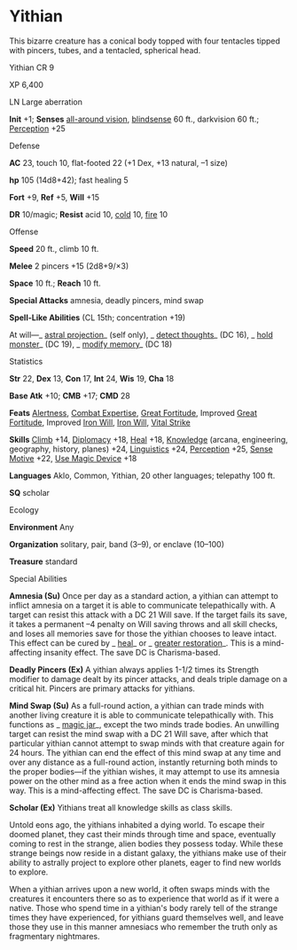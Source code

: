 # Yithian

This bizarre creature has a conical body topped with four tentacles tipped with pincers, tubes, and a tentacled, spherical head.

Yithian CR 9

XP 6,400

LN Large aberration

**Init** +1; **Senses** [all-around vision](/pathfinderRPG/prd/monsters/universalMonsterRules.html#_all-around-vision), [blindsense](/pathfinderRPG/prd/monsters/universalMonsterRules.html#_blindsense) 60 ft., darkvision 60 ft.; [Perception](/pathfinderRPG/prd/skills/perception.html#_perception) +25

Defense

**AC** 23, touch 10, flat-footed 22 (+1 Dex, +13 natural, –1 size)

**hp** 105 (14d8+42); fast healing 5

**Fort** +9, **Ref** +5, **Will** +15

**DR** 10/magic; **Resist** acid 10, [cold](/pathfinderRPG/prd/monsters/creatureTypes.html#_cold-subtype) 10, [fire](/pathfinderRPG/prd/monsters/creatureTypes.html#_fire-subtype) 10

Offense

**Speed** 20 ft., climb 10 ft.

**Melee** 2 pincers +15 (2d8+9/×3)

**Space** 10 ft.; **Reach** 10 ft.

**Special Attacks** amnesia, deadly pincers, mind swap

**Spell-Like Abilities** (CL 15th; concentration +19)

At will—_ [astral projection](/pathfinderRPG/prd/spells/astralProjection.html#_astral-projection)_ (self only), _ [detect thoughts](/pathfinderRPG/prd/spells/detectThoughts.html#_detect-thoughts)_ (DC 16), _ [hold monster](/pathfinderRPG/prd/spells/holdMonster.html#_hold-monster)_ (DC 19), _ [modify memory](/pathfinderRPG/prd/spells/modifyMemory.html#_modify-memory)_ (DC 18)

Statistics

**Str** 22, **Dex** 13, **Con** 17, **Int** 24, **Wis** 19, **Cha** 18

**Base Atk** +10; **CMB** +17; **CMD** 28

**Feats** [Alertness](/pathfinderRPG/prd/feats.html#_alertness), [Combat Expertise](/pathfinderRPG/prd/feats.html#_combat-expertise), [Great Fortitude](/pathfinderRPG/prd/feats.html#_great-fortitude), Improved [Great Fortitude](/pathfinderRPG/prd/feats.html#_great-fortitude), Improved [Iron Will](/pathfinderRPG/prd/feats.html#_iron-will), [Iron Will](/pathfinderRPG/prd/feats.html#_iron-will), [Vital Strike](/pathfinderRPG/prd/feats.html#_vital-strike)

**Skills** [Climb](/pathfinderRPG/prd/skills/climb.html#_climb) +14, [Diplomacy](/pathfinderRPG/prd/skills/diplomacy.html#_diplomacy) +18, [Heal](/pathfinderRPG/prd/skills/heal.html#_heal) +18, [Knowledge](/pathfinderRPG/prd/skills/knowledge.html#_knowledge) (arcana, engineering, geography, history, planes) +24, [Linguistics](/pathfinderRPG/prd/skills/linguistics.html#_linguistics) +24, [Perception](/pathfinderRPG/prd/skills/perception.html#_perception) +25, [Sense Motive](/pathfinderRPG/prd/skills/senseMotive.html#_sense-motive) +22, [Use Magic Device](/pathfinderRPG/prd/skills/useMagicDevice.html#_use-magic-device) +18

**Languages** Aklo, Common, Yithian, 20 other languages; telepathy 100 ft.

**SQ** scholar

Ecology

**Environment** Any

**Organization** solitary, pair, band (3–9), or enclave (10–100)

**Treasure** standard

Special Abilities

**Amnesia (Su)** Once per day as a standard action, a yithian can attempt to inflict amnesia on a target it is able to communicate telepathically with. A target can resist this attack with a DC 21 Will save. If the target fails its save, it takes a permanent –4 penalty on Will saving throws and all skill checks, and loses all memories save for those the yithian chooses to leave intact. This effect can be cured by _ [heal](/pathfinderRPG/prd/spells/heal.html#_heal)_ or _ [greater restoration](/pathfinderRPG/prd/spells/restoration.html#_restoration-greater)_. This is a mind-affecting insanity effect. The save DC is Charisma-based.

**Deadly Pincers (Ex)** A yithian always applies 1-1/2 times its Strength modifier to damage dealt by its pincer attacks, and deals triple damage on a critical hit. Pincers are primary attacks for yithians.

**Mind Swap (Su)** As a full-round action, a yithian can trade minds with another living creature it is able to communicate telepathically with. This functions as _ [magic jar](/pathfinderRPG/prd/spells/magicJar.html#_magic-jar)_, except the two minds trade bodies. An unwilling target can resist the mind swap with a DC 21 Will save, after which that particular yithian cannot attempt to swap minds with that creature again for 24 hours. The yithian can end the effect of this mind swap at any time and over any distance as a full-round action, instantly returning both minds to the proper bodies—if the yithian wishes, it may attempt to use its amnesia power on the other mind as a free action when it ends the mind swap in this way. This is a mind-affecting effect. The save DC is Charisma-based.

**Scholar (Ex)** Yithians treat all knowledge skills as class skills.

Untold eons ago, the yithians inhabited a dying world. To escape their doomed planet, they cast their minds through time and space, eventually coming to rest in the strange, alien bodies they possess today. While these strange beings now reside in a distant galaxy, the yithians make use of their ability to astrally project to explore other planets, eager to find new worlds to explore.

When a yithian arrives upon a new world, it often swaps minds with the creatures it encounters there so as to experience that world as if it were a native. Those who spend time in a yithian's body rarely tell of the strange times they have experienced, for yithians guard themselves well, and leave those they use in this manner amnesiacs who remember the truth only as fragmentary nightmares.


